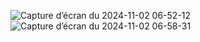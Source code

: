 ![Capture d’écran du 2024-11-02 06-52-12](https://github.com/user-attachments/assets/02d5cde0-d576-4b95-baba-75714122a02d)
![Capture d’écran du 2024-11-02 06-58-31](https://github.com/user-attachments/assets/eb708ec9-f988-4d72-aa6c-e19ba1d93b4b)
